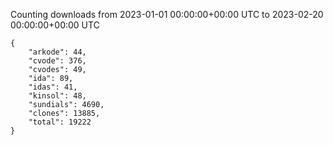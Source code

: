 
Counting downloads from 2023-01-01 00:00:00+00:00 UTC to 2023-02-20 00:00:00+00:00 UTC

```
{
    "arkode": 44,
    "cvode": 376,
    "cvodes": 49,
    "ida": 89,
    "idas": 41,
    "kinsol": 48,
    "sundials": 4690,
    "clones": 13885,
    "total": 19222
}
```
